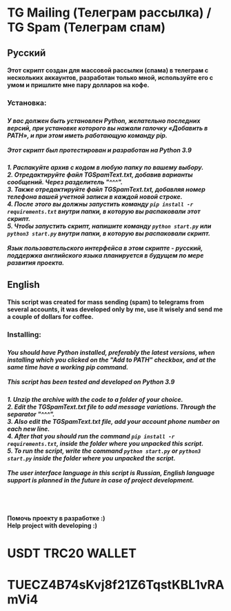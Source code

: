 # TG Mailing (Телеграм рассылка) / TG Spam (Телеграм спам)
<h2>Русский</h2>
<h4>Этот скрипт создан для массовой рассылки (спама) в телеграм с нескольких аккаунтов, разработан только мной, используйте его с умом и пришлите мне пару долларов на кофе.<h4>

<h3>Установка:<h3>
<h5>У вас должен быть установлен Python, желательно последних версий, при установке которого вы нажали галочку «Добавить в PATH», и при этом иметь работающую команду pip.<br>
<br>
Этот скрипт был протестирован и разработан на Python 3.9<br></h5>
<h5><em>
1. Распакуйте архив с кодом в любую папку по вашему выбору.<br>
2. Отредактируйте файл TGSpamText.txt, добавив варианты сообщений. Через разделитель "^^^".<br>
3. Также отредактируйте файл TGSpamText.txt, добавляя номер телефона вашей учетной записи в каждой новой строке.<br>
4. После этого вы должны запустить команду <code>pip install -r requirements.txt</code> внутри папки, в которую вы распаковали этот скрипт.<br>
5. Чтобы запустить скрипт, напишите команду <code>python start.py</code> или <code>python3 start.py</code> внутри папки, в которую вы распаковали скрипт.
</em><br><br>
Язык пользовательского интерфейса в этом скрипте - русский, поддержка английского языка планируется в будущем по мере развития проекта.</h5>

<h2>English</h2>
<h4>This script was created for mass sending (spam) to telegrams from several accounts, it was developed only by me, use it wisely and send me a couple of dollars for coffee.<h4>
<h3>Installing:<h3>
<h5>You should have Python installed, preferably the latest versions, when installing which you clicked on the "Add to PATH" checkbox, and at the same time have a working pip command.<br>
<br>
This script has been tested and developed on Python 3.9<br></h5>
<h5><em>
1. Unzip the archive with the code to a folder of your choice.<br>
2. Edit the TGSpamText.txt file to add message variations. Through the separator "^^^".<br>
3. Also edit the TGSpamText.txt file, add your account phone number on each new line.<br>
4. After that you should run the command <code>pip install -r requirements.txt</code>, inside the folder where you unpacked this script.<br>
5. To run the script, write the command <code>python start.py</code> or <code>python3 start.py</code> inside the folder where you unpacked the script.
</em><br><br>
The user interface language in this script is Russian, English language support is planned in the future in case of project development.</h5>
<br>
<br>

**Помочь проекту в разработке :)**
<br>
**Help project with developing :)**

# USDT TRC20 WALLET 
# TUECZ4B74sKvj8f21Z6TqstKBL1vRAmVi4

